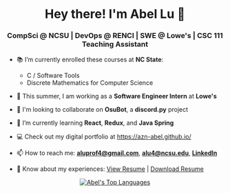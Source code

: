 <h1 align="center">Hey there! I'm Abel Lu 👋</h1>
<h3 align="center">CompSci @ NCSU | DevOps @ RENCI | SWE @ Lowe's | CSC 111 Teaching Assistant</h3>

- 📚 I’m currently enrolled these courses at **NC State**:
    - C / Software Tools
    - Discrete Mathematics for Computer Science

- 🏢 This summer, I am working as a **Software Engineer Intern** at **Lowe's**

- 👯 I'm looking to collaborate on **OsuBot**, a **discord.py** project

- 🌱 I’m currently learning **React**, **Redux**, and **Java Spring**

- 💻 Check out my digital portfolio at https://azn-abel.github.io/

- 📫 How to reach me: **aluprof4@gmail.com**, **alu4@ncsu.edu**, [**LinkedIn**](https://www.linkedin.com/in/aluprof4/)

- 📄 Know about my experiences: <a href="https://azn-abel.github.io/azn-abel/LuAbelResume-Current.pdf" target="_blank">View Resume</a> | [Download Resume](https://github.com/azn-abel/azn-abel/blob/main/LuAbelResume-Current.pdf?raw=true)

<div align="center" style="text-align: center;">
    
[![Abel's Top Languages](https://github-readme-stats.vercel.app/api/top-langs/?username=azn-abel&hide=yacc&langs_count=8&hide_progress=true)](https://azn-abel.github.io/#/projects)
    
</div>
